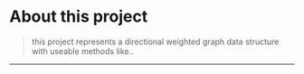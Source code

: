 ﻿# About this project 
>this project represents a directional weighted graph data structure with useable methods like..


----------




